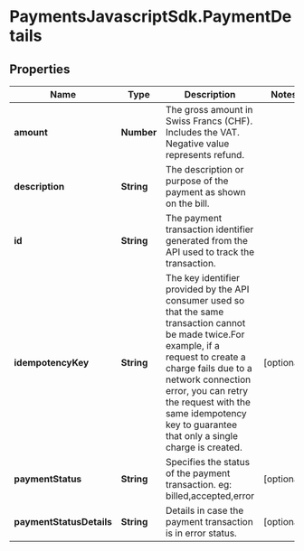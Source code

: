 # PaymentsJavascriptSdk.PaymentDetails

## Properties
Name | Type | Description | Notes
------------ | ------------- | ------------- | -------------
**amount** | **Number** | The gross amount in Swiss Francs (CHF). Includes the VAT. Negative value represents refund. | 
**description** | **String** | The description or purpose of the payment as shown on the bill. | 
**id** | **String** | The payment transaction identifier generated from the API used to track the transaction. | 
**idempotencyKey** | **String** | The key identifier provided by the API consumer used so that the same transaction cannot be made twice.For example, if a request to create a charge fails due to a network connection error, you can retry the request with the same idempotency key to guarantee that only a single charge is created. | [optional] 
**paymentStatus** | **String** | Specifies the status of the payment transaction. eg: billed,accepted,error | [optional] 
**paymentStatusDetails** | **String** | Details in case the payment transaction is in error status. | [optional] 


